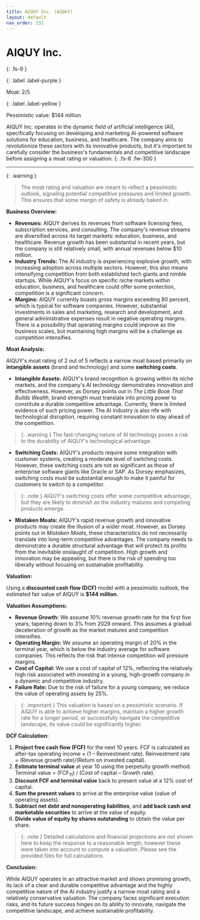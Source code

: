 ```yaml
---
title: AIQUY Inc. (AIQUY)
layout: default
nav_order: 132
---
```


# AIQUY Inc.
{: .fs-9 }

{: .label .label-purple }

Moat: 2/5

{: .label .label-yellow }

Pessimistic value: $144 million

AIQUY Inc. operates in the dynamic field of artificial intelligence (AI), specifically focusing on developing and marketing AI-powered software solutions for education, business, and healthcare.  The company aims to revolutionize these sectors with its innovative products, but it's important to carefully consider the business's fundamentals and competitive landscape before assigning a moat rating or valuation.
{: .fs-6 .fw-300 }

---

{: .warning } 
>The moat rating and valuation are meant to reflect a pessimistic outlook, signaling potential competitive pressures and limited growth. This ensures that some margin of safety is already baked in.

**Business Overview:**

* **Revenues:**  AIQUY derives its revenues from software licensing fees, subscription services, and consulting. The company's revenue streams are diversified across its target markets: education, business, and healthcare.  Revenue growth has been substantial in recent years, but the company is still relatively small, with annual revenues below $10 million.
* **Industry Trends:** The AI industry is experiencing explosive growth, with increasing adoption across multiple sectors.  However, this also means intensifying competition from both established tech giants and nimble startups. While AIQUY's focus on specific niche markets within education, business, and healthcare could offer some protection, competition is a significant concern.
* **Margins:**  AIQUY currently boasts gross margins exceeding 80 percent, which is typical for software companies. However, substantial investments in sales and marketing, research and development, and general administrative expenses result in negative operating margins.  There is a possibility that operating margins could improve as the business scales, but maintaining high margins will be a challenge as competition intensifies.


**Moat Analysis:**

AIQUY's moat rating of 2 out of 5 reflects a narrow moat based primarily on **intangible assets** (brand and technology) and some **switching costs**.

* **Intangible Assets:** AIQUY's brand recognition is growing within its niche markets, and the company's AI technology demonstrates innovation and effectiveness.  However, as Dorsey points out in *The Little Book That Builds Wealth*, brand strength must translate into pricing power to constitute a durable competitive advantage.  Currently, there is limited evidence of such pricing power.  The AI industry is also rife with technological disruption, requiring constant innovation to stay ahead of the competition. 

> {: .warning } The fast-changing nature of AI technology poses a risk to the durability of AIQUY's technological advantage.


* **Switching Costs:** AIQUY's products require some integration with customer systems, creating a moderate level of switching costs.  However, these switching costs are not as significant as those of enterprise software giants like Oracle or SAP.  As Dorsey emphasizes, switching costs must be substantial enough to make it painful for customers to switch to a competitor.

> {: .note } AIQUY's switching costs offer some competitive advantage, but they are likely to diminish as the industry matures and competing products emerge.


* **Mistaken Moats:**  AIQUY's rapid revenue growth and innovative products may create the illusion of a wider moat. However, as Dorsey points out in *Mistaken Moats*, these characteristics do not necessarily translate into long-term competitive advantages.  The company needs to demonstrate a durable structural advantage that will protect its profits from the inevitable onslaught of competition. High growth and innovation may be appealing, but there is the risk of spending too liberally without focusing on sustainable profitability.


**Valuation:**

Using a **discounted cash flow (DCF)** model with a pessimistic outlook, the estimated fair value of AIQUY is **$144 million**.

**Valuation Assumptions:**

* **Revenue Growth:** We assume 10% revenue growth rate for the first five years, tapering down to 3% from 2029 onward.  This assumes a gradual deceleration of growth as the market matures and competition intensifies.
* **Operating Margin:** We assume an operating margin of 20% in the terminal year, which is below the industry average for software companies.  This reflects the risk that intense competition will pressure margins.
* **Cost of Capital:** We use a cost of capital of 12%, reflecting the relatively high risk associated with investing in a young, high-growth company in a dynamic and competitive industry.
* **Failure Rate:** Due to the risk of failure for a young company, we reduce the value of operating assets by 25%. 

> {: .important } This valuation is based on a pessimistic scenario.  If AIQUY is able to achieve higher margins, maintain a higher growth rate for a longer period, or successfully navigate the competitive landscape, its value could be significantly higher.


**DCF Calculation:**

1. **Project free cash flow (FCF)** for the next 10 years. FCF is calculated as after-tax operating income × (1 – Reinvestment rate). Reinvestment rate = (Revenue growth rate)/(Return on invested capital).
2. **Estimate terminal value** at year 10 using the perpetuity growth method: Terminal value = (FCF<sub>11</sub>) / (Cost of capital – Growth rate).
3. **Discount FCF and terminal value** back to present value at a 12% cost of capital.
4. **Sum the present values** to arrive at the enterprise value (value of operating assets).
5. **Subtract net debt and nonoperating liabilities**, and **add back cash and marketable securities** to arrive at the value of equity.
6. **Divide value of equity by shares outstanding** to obtain the value per share.

> {: .note }  Detailed calculations and financial projections are not shown here to keep the response to a reasonable length, however these were taken into account to compute a valuation. Please see the provided files for full calculations.


**Conclusion:**

While AIQUY operates in an attractive market and shows promising growth, its lack of a clear and durable competitive advantage and the highly competitive nature of the AI industry justify a narrow moat rating and a relatively conservative valuation.  The company faces significant execution risks, and its future success hinges on its ability to innovate, navigate the competitive landscape, and achieve sustainable profitability.
